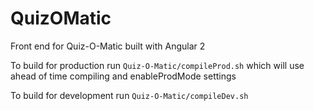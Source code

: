 # QuizOMatic

Front end for Quiz-O-Matic built with Angular 2

To build for production run `Quiz-O-Matic/compileProd.sh` which will use ahead of time compiling and enableProdMode settings

To build for development run `Quiz-O-Matic/compileDev.sh`